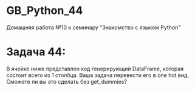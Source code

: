 # GB_Python_44
Домашняя работа №10 к семинару "Знакомство с языком Python"

# Задача 44:
В ячейке ниже представлен код генерирующий DataFrame, которая состоит всего из 1 столбца. 
Ваша задача перевести его в one hot вид. 
Сможете ли вы это сделать без get_dummies?

